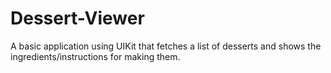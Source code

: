 # Dessert-Viewer
A basic application using UIKit that fetches a list of desserts and shows the ingredients/instructions for making them.
